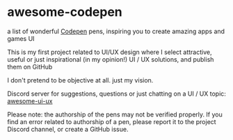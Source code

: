 # awesome-codepen
a list of wonderful [Codepen](https://codepen.io/) pens, inspiring you to create amazing apps and games UI

This is my first project related to UI/UX design where I select attractive, useful or just inspirational (in my opinion!) UI / UX solutions, and publish them on GitHub

I don't pretend to be objective at all. just my vision.

Discord server for suggestions, questions or just chatting on a UI / UX topic:
[awesome-ui-ux](https://discord.gg/dzPYzut)

Please note:
the authorship of the pens may not be verified properly.
If you find an error related to authorship of a pen, please report it to the project Discord channel, or create a GitHub issue.
